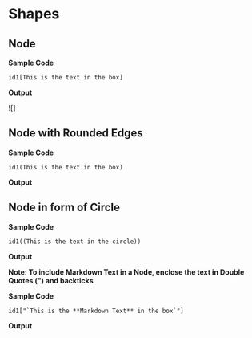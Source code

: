 # Shapes

## Node 
**Sample Code**

```
id1[This is the text in the box]
```

**Output**

![]

## Node with Rounded Edges

**Sample Code**

```
id1(This is the text in the box)
```

**Output**


## Node in form of Circle

**Sample Code**

```
id1((This is the text in the circle))
```

**Output**


**Note: To include Markdown Text in a Node, enclose the text in Double Quotes (") and backticks**

**Sample Code**

```
id1["`This is the **Markdown Text** in the box`"]
```

**Output**
